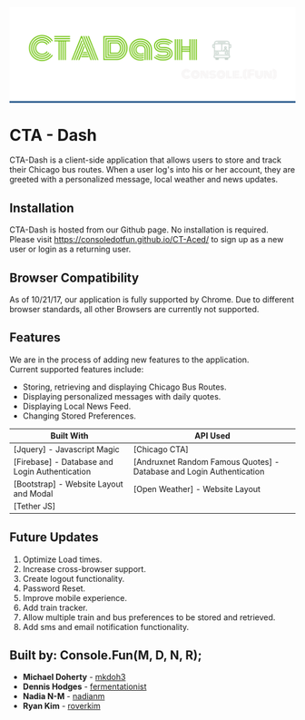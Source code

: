 <div style = "background-color: #2A5B8D;">
  <img src = "assets/images/ctaDash.png " style = "align="center" alt =" CTA Dash"/>
</div>

# CTA - Dash

CTA-Dash is a client-side application that allows users to store and track their Chicago bus routes. When a user log's into his or her account, they are greeted with a personalized message, local weather and news updates.  


## Installation

CTA-Dash is hosted from our Github page. No installation is required. Please visit https://consoledotfun.github.io/CT-Aced/ to sign up as a new user or login as a returning user.  


## Browser Compatibility

 As of 10/21/17, our application is fully supported by Chrome. Due to different browser standards, all other Browsers are currently not supported.

 ## Features

We are in the process of adding new features to the application.
<br/> Current supported features include:

* Storing, retrieving and displaying Chicago Bus Routes.
* Displaying personalized messages with daily quotes.
* Displaying Local News Feed.
* Changing Stored Preferences.



| Built With   | API Used |
| ------------- | ------------- |
| [Jquery] - Javascript Magic   | [Chicago CTA]  |
| [Firebase] - Database and Login Authentication  | [Andruxnet Random Famous Quotes] - Database and Login Authentication  |
| [Bootstrap] - Website Layout and Modal | [Open Weather] - Website Layout  |
| [Tether JS]  |   |



## Future Updates

1. Optimize Load times.
2. Increase cross-browser support.
3. Create logout functionality.
4. Password Reset.
5. Improve mobile experience.
6. Add train tracker.
7. Allow multiple train and bus preferences to be stored and retrieved.
8. Add sms and email notification functionality.


## Built by: Console.Fun(M, D, N, R);

* **Michael Doherty** - [mkdoh3](https://github.com/mkdoh3)
* **Dennis Hodges** - [fermentationist](https://github.com/fermentationist)
* **Nadia N-M** - [nadianm](https://github.com/nadianm)
* **Ryan Kim** - [roverkim](https://github.com/roverkim)
